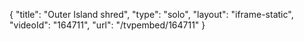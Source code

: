 {
    "title": "Outer Island shred",
    "type": "solo",
    "layout": "iframe-static",
    "videoId": "164711",
    "url": "\/tvpembed\/164711"
}